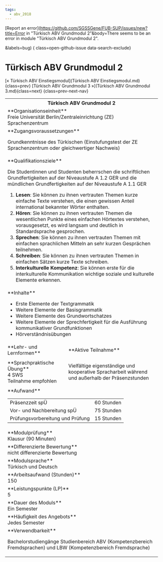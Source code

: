 ```yaml
---
tags:
  - abv_2018
---
```

[Report an error](https://github.com/SGSSGene/FUB-SUP/issues/new?title=Error in "Türkisch ABV Grundmodul 2"&body=There seems to be an error in module "Türkisch ABV Grundmodul 2".

<Describe here a slightly more detailed description of what is wrong>&labels=bug)
{ class=open-github-issue data-search-exclude}

# Türkisch ABV Grundmodul 2

[« Türkisch ABV Einstiegsmodul](Türkisch ABV Einstiegsmodul.md){class=prev}
[Türkisch ABV Grundmodul 3 »](Türkisch ABV Grundmodul 3.md){class=next}
{class=prev-next-nav}

<table markdown id="moduledesc">
<tr markdown class="moduledesc_head"><th colspan="2">Türkisch ABV Grundmodul 2 </th></tr>
<tr markdown><td colspan="2">**Organisationseinheit**   <br>Freie Universität Berlin/Zentraleinrichtung (ZE) Sprachenzentrum</td></tr>


<tr markdown><td colspan="2">**Zugangsvoraussetzungen** <br>

Grundkenntnisse des Türkischen (Einstufungstest der ZE Sprachenzentrum oder
gleichwertiger Nachweis)


</td></tr>
<tr markdown><td colspan="2">**Qualifikationsziele**    <br>

Die Studentinnen und Studenten beherrschen die schriftlichen
Grundfertigkeiten auf der Niveaustufe A 1.2 GER und die mündlichen
Grundfertigkeiten auf der Niveaustufe A 1.1 GER

1. __Lesen__: Sie können zu ihnen vertrauten Themen kurze einfache Texte
   verstehen, die einen gewissen Anteil international bekannter Wörter
   enthalten.
2. __Hören__: Sie können zu ihnen vertrauten Themen die wesentlichen Punkte
   eines einfachen Hörtextes verstehen, vorausgesetzt, es wird langsam und
   deutlich in Standardsprache gesprochen.
3. __Sprechen__: Sie können zu ihnen vertrauten Themen mit einfachen
   sprachlichen Mitteln an sehr kurzen Gesprächen teilnehmen.
4. __Schreiben__: Sie können zu ihnen vertrauten Themen in einfachen Sätzen
   kurze Texte schreiben.
5. __Interkulturelle Kompetenz__: Sie können erste für die interkulturelle
   Kommunikation wichtige soziale und kulturelle Elemente erkennen.


</td></tr>
<tr markdown><td colspan="2">**Inhalte**                <br>


- Erste Elemente der Textgrammatik
- Weitere Elemente der Basisgrammatik
- Weitere Elemente des Grundwortschatzes
- Weitere Elemente der Sprechfertigkeit für die Ausführung kommunikativer
  Grundfunktionen
- Hörverständnisübungen


</td></tr>

<tr markdown><td>**Lehr- und Lernformen**</td><td>**Aktive Teilnahme**</td></tr>
<tr markdown><td> **Sprachpraktische Übung** <br>4 SWS <br> Teilnahme empfohlen</td><td>

Vielfältige eigenständige und kooperative Spracharbeit während und außerhalb der Präsenzstunden
</td></tr>
<tr markdown><td colspan="2">**Aufwand**                <br>
<table class="aufwand_table">
<tr><td>Präsenzzeit spÜ</td><td>60 Stunden</td></tr>
<tr><td>Vor- und Nachbereitung spÜ</td><td>75 Stunden</td></tr>
<tr><td>Prüfungsvorbereitung und Prüfung</td><td>15 Stunden</td></tr>
</table>

</td></tr>
<tr markdown><td colspan="2">**Modulprüfung**             <br>Klausur (90 Minuten)


</td></tr>
<tr markdown><td colspan="2">**Differenzierte Bewertung** <br>nicht differenzierte Bewertung

</td></tr>
<tr markdown><td colspan="2">**Modulsprache**             <br>Türkisch und Deutsch</td></tr>
<tr markdown><td colspan="2">**Arbeitsaufwand (Stunden)** <br>150</td></tr>
<tr markdown><td colspan="2">**Leistungspunkte (LP)**     <br>5</td></tr>
<tr markdown><td colspan="2">**Dauer des Moduls**         <br>Ein Semester</td></tr>
<tr markdown><td colspan="2">**Häufigkeit des Angebots**  <br>Jedes Semester</td></tr>
<tr markdown><td colspan="2">**Verwendbarkeit**           <br>

Bachelorstudiengänge Studienbereich ABV (Kompetenzbereich Fremdsprachen) und
LBW (Kompetenzbereich Fremdsprache)


</td></tr>

</table>
